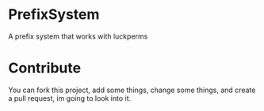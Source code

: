 # PrefixSystem
A prefix system that works with luckperms

# Contribute
You can fork this project, add some things, change some things, and create a pull request, im going to look into it.

